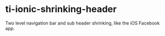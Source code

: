 # ti-ionic-shrinking-header
Two level navigation bar and sub header shrinking, like the iOS Facebook app.

